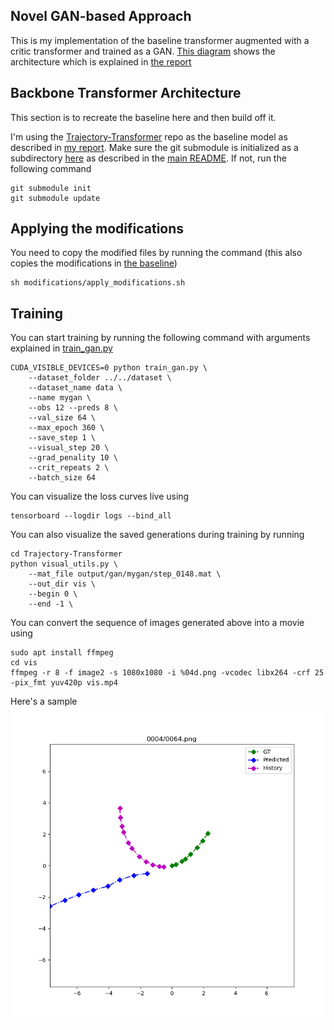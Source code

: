 ## Novel GAN-based Approach
This is my implementation of the baseline transformer augmented with a critic transformer and trained as a GAN. [This diagram](../report/gen-disc-figure.pdf) shows the architecture which is explained in [the report](../report)


## Backbone Transformer Architecture
This section is to recreate the baseline here and then build off it.

I'm using the [Trajectory-Transformer](github.com/FGiuliari/Trajectory-Transformer.git) repo as the baseline model as described in [my report](../report). Make sure the git submodule is initialized as a subdirectory [here](Trajectory-Transformer) as described in the [main README](../README.md). If not, run the following command
```
git submodule init
git submodule update
```

## Applying the modifications
You need to copy the modified files by running the command (this also copies the modifications in [the baseline](../baseline))
```
sh modifications/apply_modifications.sh
```

## Training
You can start training by running the following command with arguments explained in [train_gan.py](modifications/train_gan.py)
```
CUDA_VISIBLE_DEVICES=0 python train_gan.py \
    --dataset_folder ../../dataset \
    --dataset_name data \
    --name mygan \
    --obs 12 --preds 8 \
    --val_size 64 \
    --max_epoch 360 \
    --save_step 1 \
    --visual_step 20 \
    --grad_penality 10 \
    --crit_repeats 2 \
    --batch_size 64
```

You can visualize the loss curves live using
```
tensorboard --logdir logs --bind_all
```

You can also visualize the saved generations during training by running
```
cd Trajectory-Transformer
python visual_utils.py \
    --mat_file output/gan/mygan/step_0148.mat \
    --out_dir vis \
    --begin 0 \
    --end -1 \
```
You can convert the sequence of images generated above into a movie using
```
sudo apt install ffmpeg
cd vis
ffmpeg -r 8 -f image2 -s 1080x1080 -i %04d.png -vcodec libx264 -crf 25  -pix_fmt yuv420p vis.mp4
```

Here's a sample
![Sample GAN Generation](../report/mode_collapse0.png)

